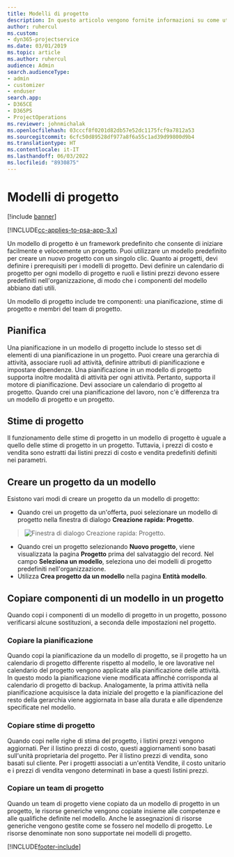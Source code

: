 ```yaml
---
title: Modelli di progetto
description: In questo articolo vengono fornite informazioni su come utilizzare modelli di progetto per una rapida configurazione dei progetti.
author: ruhercul
ms.custom:
- dyn365-projectservice
ms.date: 03/01/2019
ms.topic: article
ms.author: ruhercul
audience: Admin
search.audienceType:
- admin
- customizer
- enduser
search.app:
- D365CE
- D365PS
- ProjectOperations
ms.reviewer: johnmichalak
ms.openlocfilehash: 03cccf8f0201d82db57e52dc1175fcf9a7812a53
ms.sourcegitcommit: 6cfc50d89528df977a8f6a55c1ad39d99800d9b4
ms.translationtype: HT
ms.contentlocale: it-IT
ms.lasthandoff: 06/03/2022
ms.locfileid: "8930875"
---
```

# <a name="project-templates"></a>Modelli di progetto 

[!include [banner](../includes/psa-now-project-operations.md)]

[!INCLUDE[cc-applies-to-psa-app-3.x](../includes/cc-applies-to-psa-app-3x.md)]

Un modello di progetto è un framework predefinito che consente di iniziare facilmente e velocemente un progetto. Puoi utilizzare un modello predefinito per creare un nuovo progetto con un singolo clic. Quanto ai progetti, devi definire i prerequisiti per i modelli di progetto. Devi definire un calendario di progetto per ogni modello di progetto e ruoli e listini prezzi devono essere predefiniti nell'organizzazione, di modo che i componenti del modello abbiano dati utili.

Un modello di progetto include tre componenti: una pianificazione, stime di progetto e membri del team di progetto.

## <a name="schedule"></a>Pianifica

Una pianificazione in un modello di progetto include lo stesso set di elementi di una pianificazione in un progetto. Puoi creare una gerarchia di attività, associare ruoli ad attività, definire attributi di pianificazione e impostare dipendenze. Una pianificazione in un modello di progetto supporta inoltre modalità di attività per ogni attività. Pertanto, supporta il motore di pianificazione. Devi associare un calendario di progetto al progetto. Quando crei una pianificazione del lavoro, non c'è differenza tra un modello di progetto e un progetto.

## <a name="project-estimates"></a>Stime di progetto

Il funzionamento delle stime di progetto in un modello di progetto è uguale a quello delle stime di progetto in un progetto. Tuttavia, i prezzi di costo e vendita sono estratti dai listini prezzi di costo e vendita predefiniti definiti nei parametri.

## <a name="creating-a-project-from-a-template"></a>Creare un progetto da un modello
 
Esistono vari modi di creare un progetto da un modello di progetto:

- Quando crei un progetto da un'offerta, puoi selezionare un modello di progetto nella finestra di dialogo **Creazione rapida: Progetto**.

> ![Finestra di dialogo Creazione rapida: Progetto.](media/project-11.png)

- Quando crei un progetto selezionando **Nuovo progetto**, viene visualizzata la pagina **Progetto** prima del salvataggio del record. Nel campo **Seleziona un modello**, seleziona uno dei modelli di progetto predefiniti nell'organizzazione.
- Utilizza **Crea progetto da un modello** nella pagina **Entità modello**.

## <a name="copying-components-of-template-to-project"></a>Copiare componenti di un modello in un progetto

Quando copi i componenti di un modello di progetto in un progetto, possono verificarsi alcune sostituzioni, a seconda delle impostazioni nel progetto.

### <a name="copying-the-schedule"></a>Copiare la pianificazione

Quando copi la pianificazione da un modello di progetto, se il progetto ha un calendario di progetto differente rispetto al modello, le ore lavorative nel calendario del progetto vengono applicate alla pianificazione delle attività. In questo modo la pianificazione viene modificata affinché corrisponda al calendario di progetto di backup. Analogamente, la prima attività nella pianificazione acquisisce la data iniziale del progetto e la pianificazione del resto della gerarchia viene aggiornata in base alla durata e alle dipendenze specificate nel modello. 

### <a name="copying-project-estimates"></a>Copiare stime di progetto 

Quando copi nelle righe di stima del progetto, i listini prezzi vengono aggiornati. Per il listino prezzi di costo, questi aggiornamenti sono basati sull'unità proprietaria del progetto. Per il listino prezzi di vendita, sono basati sul cliente. Per i progetti associati a un'entità Vendite, il costo unitario e i prezzi di vendita vengono determinati in base a questi listini prezzi.

### <a name="copying-a-project-team"></a>Copiare un team di progetto

Quando un team di progetto viene copiato da un modello di progetto in un progetto, le risorse generiche vengono copiate insieme alle competenze e alle qualifiche definite nel modello. Anche le assegnazioni di risorse generiche vengono gestite come se fossero nel modello di progetto. Le risorse denominate non sono supportate nei modelli di progetto.


[!INCLUDE[footer-include](../includes/footer-banner.md)]
